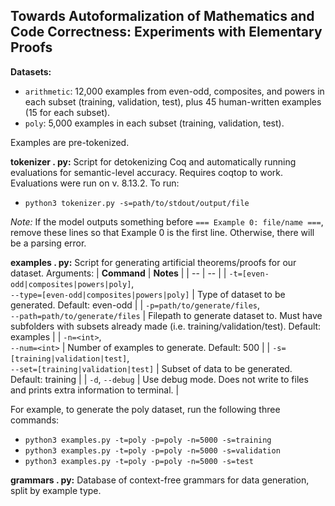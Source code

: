 ## Towards Autoformalization of Mathematics and Code Correctness: Experiments with Elementary Proofs

**Datasets:**
- `arithmetic`: 12,000 examples from even-odd, composites, and powers in each subset (training, validation, test), plus 45 human-written examples (15 for each subset).
- `poly`: 5,000 examples in each subset (training, validation, test).

Examples are pre-tokenized.

**tokenizer . py:**
Script for detokenizing Coq and automatically running evaluations for semantic-level accuracy. Requires coqtop to work. Evaluations were run on v. 8.13.2. To run:
- `python3 tokenizer.py -s=path/to/stdout/output/file`

*Note:* If the model outputs something before `=== Example 0: file/name ===`, remove these lines so that Example 0 is the first line. Otherwise, there will be a parsing error.

**examples . py:**
Script for generating artificial theorems/proofs for our dataset. Arguments:
| **Command** | **Notes** |
| -- | -- |
| `-t=[even-odd|composites|powers|poly]`,<br>`--type=[even-odd|composites|powers|poly]` | Type of dataset to be generated. Default: even-odd |
| `-p=path/to/generate/files`,<br>`--path=path/to/generate/files` | Filepath to generate dataset to. Must have subfolders with subsets already made (i.e. training/validation/test). Default: examples |
| `-n=<int>`,<br>`--num=<int>` | Number of examples to generate. Default: 500 |
| `-s=[training|validation|test]`,<br>`--set=[training|validation|test]` | Subset of data to be generated. Default: training |
| `-d`, `--debug` | Use debug mode. Does not write to files and prints extra information to terminal. |

For example, to generate the poly dataset, run the following three commands:
- `python3 examples.py -t=poly -p=poly -n=5000 -s=training`
- `python3 examples.py -t=poly -p=poly -n=5000 -s=validation`
- `python3 examples.py -t=poly -p=poly -n=5000 -s=test`

**grammars . py:**
Database of context-free grammars for data generation, split by example type.
